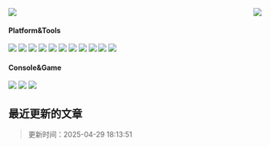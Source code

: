<!--
 * @Description: 
 * @Version: 2.0
 * @Autor: xinmang
 * @Date: 2021-05-04 19:46:06
 * @LastEditors: xinmang
 * @LastEditTime: 2021-05-04 23:01:03
-->
<p>
  <img src="https://count.getloli.com/get/@xinmang?theme=gelbooru">
  <img src="https://weather-icon.xinmang.repl.co/@chengdu?v=1" align="right">
</p>

#### Platform&Tools
[![](https://img.shields.io/badge/OS-Arch%20Linux-33aadd?style=flat-square&logo=arch-linux&logoColor=ffffff)](https://www.archlinux.org/)
[![](https://img.shields.io/badge/Windows-10-2376bc?style=flat-square&logo=windows&logoColor=ffffff)](https://www.microsoft.com/windows/get-windows-10)
[![](https://img.shields.io/badge/IDE-Visual%20Studio%20Code-blue?style=flat-square&logo=visual-studio-code&logoColor=ffffff)](https://code.visualstudio.com/)
[![](https://img.shields.io/badge/iPhone-12-999999?style=flat-square&logo=apple&logoColor=ffffff)](https://www.apple.com/)
[![](https://img.shields.io/badge/-Docker-2496ED?style=flat-square&logo=docker&logoColor=ffffff)](https://www.docker.com/)
[![](https://img.shields.io/badge/-CSS3-1572B6?style=flat-square&logo=css3&logoColor=white)](https://www.w3.org/Style/CSS/)
[![](https://img.shields.io/badge/-HTML5-E34F26?style=flat-square&logo=html5&logoColor=white)](https://html.spec.whatwg.org/)
[![](https://img.shields.io/badge/-Git-f05032?style=flat-square&logo=git&logoColor=white)](https://git-scm.com/)
[![](https://img.shields.io/badge/-Linux-fcc624?style=flat-square&logo=linux&logoColor=white)](https://www.linuxfoundation.org/)
[![](https://img.shields.io/badge/-JavaScript-f7e018?style=flat-square&logo=javascript&logoColor=white)](https://www.ecma-international.org/)
[![](https://img.shields.io/badge/-Nginx-269539?style=flat-square&logo=nginx&logoColor=ffffff)](https://nginx.org/)

#### Console&Game
![](https://img.shields.io/badge/-Nintendo%20Switch-e60012?style=flat-square&logo=nintendo%20switch&logoColor=ffffff)
[![](https://img.shields.io/badge/-PlayStation%204-0070d1?style=flat-square&logo=playstation&logoColor=ffffff)](https://psnine.com/psnid/journey-ad)
[![](https://img.shields.io/badge/Steam-171a21?style=flat-square&logo=steam&logoColor=ffffff)](https://steamcommunity.com/id/journey_ad)

<!---blog_start--->
 ## 最近更新的文章 
 > 更新时间：2025-04-29 18:13:51

<!---blog_end--->
